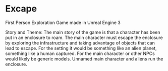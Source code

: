 # Excape
First Person Exploration Game made in Unreal Engine 3

Story and Theme:
The main story of the game is that a character has been put in an enclosure to roam.
The main character must escape the enclosure by exploring the infrastructure and taking advantage of objects that can lead to escape.
For the setting it would be something like an alien planet, something like a human captured.
For the main character or other NPCs would likely be generic models. Unnamed main character and aliens run the enclosure.

